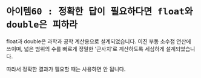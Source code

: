 # `아이템60 : 정확한 답이 필요하다면 float와 double은 피하라`

float과 double은 과학과 공학 계산용으로 설계되었습니다. 이진 부동 소수점 연산에 쓰이며, 넓은 범위의 수를 빠르게 정밀한 '근사치'로 계산하도록 세심하게 설계되었습니다. 

따라서 정확한 결과가 필요할 때는 사용하면 안 됩니다.
